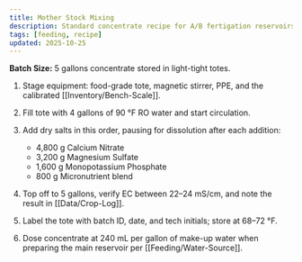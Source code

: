 ```yaml
---
title: Mother Stock Mixing
description: Standard concentrate recipe for A/B fertigation reservoirs.
tags: [feeding, recipe]
updated: 2025-10-25
---
```


**Batch Size:** 5 gallons concentrate stored in light-tight totes.

1. Stage equipment: food-grade tote, magnetic stirrer, PPE, and the calibrated [[Inventory/Bench-Scale]].
2. Fill tote with 4 gallons of 90 °F RO water and start circulation.
3. Add dry salts in this order, pausing for dissolution after each addition:

   - 4,800 g Calcium Nitrate
   - 3,200 g Magnesium Sulfate
   - 1,600 g Monopotassium Phosphate
   - 800 g Micronutrient blend

4. Top off to 5 gallons, verify EC between 22–24 mS/cm, and note the result in [[Data/Crop-Log]].
5. Label the tote with batch ID, date, and tech initials; store at 68–72 °F.
6. Dose concentrate at 240 mL per gallon of make-up water when preparing the main reservoir per [[Feeding/Water-Source]].
